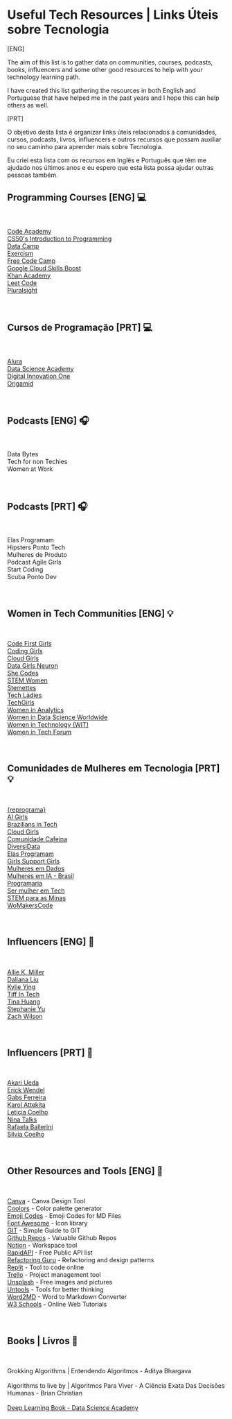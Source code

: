 # Useful Tech Resources | Links Úteis sobre Tecnologia

[ENG]

The aim of this list is to gather data on communities, courses, podcasts, books, influencers and some other good resources to help with your technology learning path.

I have created this list gathering the resources in both English and Portuguese that have helped me in the past years and I hope this can help others as well.

[PRT]

O objetivo desta lista é organizar links úteis relacionados a comunidades, cursos, podcasts, livros, influencers e outros recursos que possam auxiliar no seu caminho para aprender mais sobre Tecnologia.

Eu criei esta lista com os recursos em Inglês e Português que têm me ajudado nos últimos anos e eu espero que esta lista possa ajudar outras pessoas também.


## Programming Courses [ENG] :computer:
<br>

[Code Academy](https://www.codecademy.com/) <br>
[CS50's Introduction to Programming](https://cs50.harvard.edu/python/2022/) <br>
[Data Camp](https://www.datacamp.com/) <br>
[Exercism](https://exercism.org/) <br>
[Free Code Camp](https://www.freecodecamp.org/) <br>
[Google Cloud Skills Boost](https://www.cloudskillsboost.google/paths) <br>
[Khan Academy](https://khanacademy.org) <br>
[Leet Code](https://leetcode.com/) <br>
[Pluralsight](https://app.pluralsight.com/id) <br>
<br><br>

## Cursos de Programação [PRT] :computer:
<br>

[Alura](https://www.alura.com.br/) <br>
[Data Science Academy](https://www.datascienceacademy.com.br/) <br>
[Digital Innovation One](https://www.dio.me/en) <br>
[Origamid](https://www.origamid.com/) <br>
<br><br>

## Podcasts [ENG] :headphones:
<br>

Data Bytes <br>
Tech for non Techies <br>
Women at Work <br>
<br><br>

## Podcasts [PRT] :headphones:
<br>

Elas Programam <br>
Hipsters Ponto Tech <br>
Mulheres de Produto <br>
Podcast Agile Girls <br>
Start Coding <br>
Scuba Ponto Dev <br>
<br><br>

## Women in Tech Communities [ENG] :bulb:
<br>

[Code First Girls](https://codefirstgirls.com/) <br>
[Coding Girls](http://www.coding-girls.com/) <br>
[Cloud Girls](http://www.cloudgirls.org/) <br>
[Data Girls Neuron](https://linktr.ee/DataGirls) <br>
[She Codes](https://www.shecodes.io/) <br>
[STEM Women](https://stemwomenevents.com/events) <br>
[Stemettes](http://stemettes.org/) <br>
[Tech Ladies](http://www.hiretechladies.com/) <br>
[TechGirls](https://www.wearetechgirls.com/) <br>
[Women in Analytics](https://www.womeninanalytics.com/) <br>
[Women in Data Science Worldwide](https://www.widsconference.org/) <br>
[Women in Technology (WIT)](http://www.mywit.org/) <br>
[Women in Tech Forum](http://www.womenintechforum.com/) <br>
<br><br>

## Comunidades de Mulheres em Tecnologia [PRT] :bulb:
<br>

[{reprograma}](http://www.reprograma.com.br/estacao-hack/) <br>
[AI Girls](https://www.linkedin.com/company/ai-girls/) <br>
[Brazilians in Tech](http://braziliansintech.com/) <br>
[Cloud Girls](http://www.cloudgirls.com.br/) <br>
[Comunidade Cafeina](http://compiladoras.com.br/) <br>
[DiversiData](https://linktr.ee/diversidata) <br>
[Elas Programam](https://elasprogramam.com.br/#/) <br>
[Girls Support Girls](https://gsgcommunity.github.io/) <br>
[Mulheres em Dados](https://lnkd.in/dUEymWsU) <br>
[Mulheres em IA - Brasil](https://mulheres-em-ia.github.io/) <br>
[Programaria](http://www.programaria.org/) <br>
[Ser mulher em Tech](https://sermulheremtech.com.br/) <br>
[STEM para as Minas](https://campsite.bio/stemparaminas) <br>
[WoMakersCode](https://linktr.ee/womakerscode) <br>
<br><br>

## Influencers [ENG] :microphone:
<br>

[Allie K. Miller](https://linktr.ee/alliekmiller) <br>
[Daliana Liu](https://dalianaliu.com/) <br>
[Kylie Ying](https://www.youtube.com/c/YCubed) <br>
[Tiff In Tech](https://www.youtube.com/c/TiffInTech) <br>
[Tina Huang](https://www.youtube.com/c/TinaHuang1) <br>
[Stephanie Yu](https://linktr.ee/theunicornrecruiter) <br>
[Zach Wilson](https://www.youtube.com/c/DatawithZach) <br>
<br><br>

## Influencers [PRT] :microphone:
<br>

[Akari Ueda](https://linktr.ee/akariueda) <br>
[Erick Wendel](https://erickwendel.com/) <br>
[Gabs Ferreira](http://gabsferreira.com/) <br>
[Karol Attekita](https://www.attekita.com/) <br>
[Leticia Coelho](https://linktr.ee/engenheira.coelho) <br>
[Nina Talks](https://linktr.ee/nina_talks) <br>
[Rafaela Ballerini](https://beacons.ai/rafaballerini) <br>
[Silvia Coelho](https://linktr.ee/silvia.coelho) <br>
<br><br>

## Other Resources and Tools [ENG] :thought_balloon:
<br>

[Canva](https://www.canva.com/en_gb/) - Canva Design Tool <br>
[Coolors](https://coolors.co/) - Color palette generator <br>
[Emoji Codes](https://gist.github.com/rxaviers/7360908) - Emoji Codes for MD Files <br>
[Font Awesome](https://fontawesome.com/) - Icon library <br>
[GIT](http://rogerdudler.github.io/git-guide/) - Simple Guide to GIT <br>
[Github Repos](https://medium.com/pythoneers/35-most-valuable-github-repositories-for-developers-45ab9df1af81) - Valuable Github Repos <br>
[Notion](https://www.notion.so/) - Workspace tool <br>
[RapidAPI](https://rapidapi.com/collection/list-of-free-apis) - Free Public API list <br>
[Refactoring Guru](https://refactoring.guru/) - Refactoring and design patterns <br>
[Replit](https://replit.com/) - Tool to code online <br>
[Trello](https://trello.com/) - Project management tool <br>
[Unsplash](https://unsplash.com/) - Free images and pictures <br>
[Untools](https://untools.co/) - Tools for better thinking <br>
[Word2MD](https://word2md.com/) - Word to Markdown Converter <br>
[W3 Schools](https://www.w3schools.com/) - Online Web Tutorials <br>
<br><br>

## Books | Livros :blue_book:
<br>

Grokking Algorithms | Entendendo Algoritmos - Aditya Bhargava <br>
<br>
Algorithms to live by | Algoritmos Para Viver - A Ciência Exata Das Decisões Humanas - Brian Christian <br>
<br>
[Deep Learning Book - Data Science Academy](https://www.deeplearningbook.com.br/)
<br><br>
